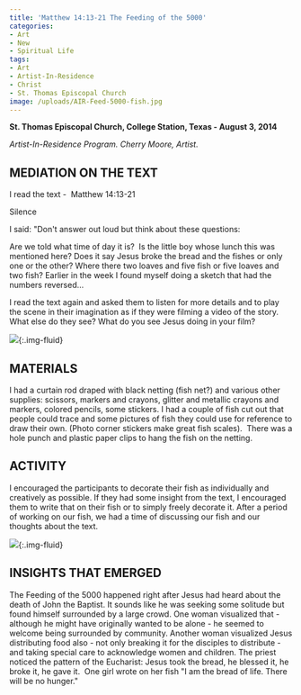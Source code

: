 ```yaml
---
title: 'Matthew 14:13-21 The Feeding of the 5000'
categories:
- Art
- New
- Spiritual Life
tags:
- Art
- Artist-In-Residence
- Christ
- St. Thomas Episcopal Church
image: /uploads/AIR-Feed-5000-fish.jpg
---
```


**St. Thomas Episcopal Church, College Station, Texas - August 3, 2014**

_Artist-In-Residence Program. Cherry Moore, Artist._


## MEDIATION ON THE TEXT


I read the text -  Matthew 14:13-21

Silence

I said: "Don't answer out loud but think about these questions:

Are we told what time of day it is?  Is the little boy whose lunch this was mentioned here? Does it say Jesus broke the bread and the fishes or only one or the other? Where there two loaves and five fish or five loaves and two fish? Earlier in the week I found myself doing a sketch that had the numbers reversed...

I read the text again and asked them to listen for more details and to play the scene in their imagination as if they were filming a video of the story. What else do they see? What do you see Jesus doing in your film?


![](/uploads/AIR-Feeding-5000.jpg){:.img-fluid}


## MATERIALS


I had a curtain rod draped with black netting (fish net?) and various other supplies: scissors, markers and crayons, glitter and metallic crayons and markers, colored pencils, some stickers. I had a couple of fish cut out that people could trace and some pictures of fish they could use for reference to draw their own. (Photo corner stickers make great fish scales).  There was a hole punch and plastic paper clips to hang the fish on the netting.


## ACTIVITY


I encouraged the participants to decorate their fish as individually and creatively as possible. If they had some insight from the text, I encouraged them to write that on their fish or to simply freely decorate it. After a period of working on our fish, we had a time of discussing our fish and our thoughts about the text.


![](/uploads/AIR-Feed-5000-2.jpg){:.img-fluid}


## INSIGHTS THAT EMERGED


The Feeding of the 5000 happened right after Jesus had heard about the death of John the Baptist. It sounds like he was seeking some solitude but found himself surrounded by a large crowd. One woman visualized that - although he might have originally wanted to be alone - he seemed to welcome being surrounded by community. Another woman visualized Jesus distributing food also - not only breaking it for the disciples to distribute - and taking special care to acknowledge women and children. The priest noticed the pattern of the Eucharist: Jesus took the bread, he blessed it, he broke it, he gave it.  One girl wrote on her fish "I am the bread of life. There will be no hunger."
